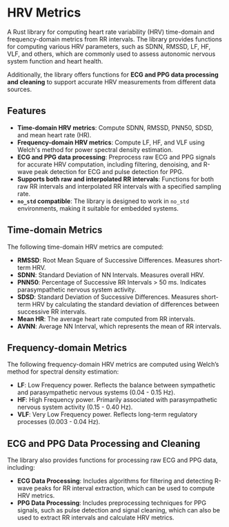 # HRV Metrics

A Rust library for computing heart rate variability (HRV) time-domain and frequency-domain metrics from RR intervals. The library provides functions for computing various HRV parameters, such as SDNN, RMSSD, LF, HF, VLF, and others, which are commonly used to assess autonomic nervous system function and heart health.

Additionally, the library offers functions for **ECG and PPG data processing and cleaning** to support accurate HRV measurements from different data sources.

## Features

- **Time-domain HRV metrics**: Compute SDNN, RMSSD, PNN50, SDSD, and mean heart rate (HR).
- **Frequency-domain HRV metrics**: Compute LF, HF, and VLF using Welch's method for power spectral density estimation.
- **ECG and PPG data processing**: Preprocess raw ECG and PPG signals for accurate HRV computation, including filtering, denoising, and R-wave peak detection for ECG and pulse detection for PPG.
- **Supports both raw and interpolated RR intervals**: Functions for both raw RR intervals and interpolated RR intervals with a specified sampling rate.
- **`no_std` compatible**: The library is designed to work in `no_std` environments, making it suitable for embedded systems.

## Time-domain Metrics

The following time-domain HRV metrics are computed:
- **RMSSD**: Root Mean Square of Successive Differences. Measures short-term HRV.
- **SDNN**: Standard Deviation of NN Intervals. Measures overall HRV.
- **PNN50**: Percentage of Successive RR Intervals > 50 ms. Indicates parasympathetic nervous system activity.
- **SDSD**: Standard Deviation of Successive Differences. Measures short-term HRV by calculating the standard deviation of differences between successive RR intervals.
- **Mean HR**: The average heart rate computed from RR intervals.
- **AVNN**: Average NN Interval, which represents the mean of RR intervals.

## Frequency-domain Metrics

The following frequency-domain HRV metrics are computed using Welch’s method for spectral density estimation:
- **LF**: Low Frequency power. Reflects the balance between sympathetic and parasympathetic nervous systems (0.04 - 0.15 Hz).
- **HF**: High Frequency power. Primarily associated with parasympathetic nervous system activity (0.15 - 0.40 Hz).
- **VLF**: Very Low Frequency power. Reflects long-term regulatory processes (0.003 - 0.04 Hz).

## ECG and PPG Data Processing and Cleaning

The library also provides functions for processing raw ECG and PPG data, including:
- **ECG Data Processing**: Includes algorithms for filtering and detecting R-wave peaks for RR interval extraction, which can be used to compute HRV metrics.
- **PPG Data Processing**: Includes preprocessing techniques for PPG signals, such as pulse detection and signal cleaning, which can also be used to extract RR intervals and calculate HRV metrics.
